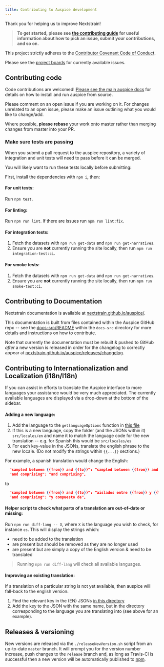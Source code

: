```yaml
---
title: Contributing to Auspice development
---
```


Thank you for helping us to improve Nextstrain!

> **To get started, please see [the contributing guide](https://github.com/nextstrain/.github/blob/master/CONTRIBUTING.md) for useful information about how to pick an issue, submit your contributions, and so on.**

This project strictly adheres to the [Contributor Covenant Code of Conduct](https://github.com/nextstrain/.github/blob/master/CODE_OF_CONDUCT.md).

Please see the [project boards](https://github.com/orgs/nextstrain/projects) for currently available issues.

## Contributing code  
Code contributions are welcomed! [Please see the main auspice docs](https://nextstrain.github.io/auspice/introduction/install) for details on how to install and run auspice from source. 

Please comment on an open issue if you are working on it.
For changes unrelated to an open issue, please make an issue outlining what you would like to change/add.

Where possible, **please rebase** your work onto master rather than merging changes from master into your PR.

### Make sure tests are passing

When you submit a pull request to the auspice repository, a variety of integration and unit tests will need to pass before it can be merged.

You will likely want to run these tests locally before submitting:

First, install the dependencies with `npm i`, then:

#### For unit tests:

Run `npm test`.

#### For linting:

Run `npm run lint`. If there are issues run `npm run lint:fix`.

#### For integration tests:

1. Fetch the datasets with `npm run get-data` and `npm run get-narratives`.
2. Ensure you are **not** currently running the site locally, then run `npm run integration-test:ci`.

#### For smoke tests:

1. Fetch the datasets with `npm run get-data` and `npm run get-narratives`.
2. Ensure you are **not** currently running the site locally, then run `npm run smoke-test:ci`.

## Contributing to Documentation

Nextstrain documentation is available at [nextstrain.github.io/auspice/](https://nextstrain.github.io/auspice/).

This documentation is built from files contained within the Auspice GitHub repo -- see the [docs-src/README](https://github.com/nextstrain/auspice/tree/master/docs-src) within the `docs-src` directory for more details and instructions on how to contribute.

Note that currently the documentation must be rebuilt & pushed to GitHub _after_ a new version is released in order for the changelog to correctly appear at [nextstrain.github.io/auspice/releases/changelog](https://nextstrain.github.io/auspice/releases/changelog).


## Contributing to Internationalization and Localization (i18n/l18n)

If you can assist in efforts to translate the Auspice interface to more languages your assistance would be very much appreciated.
The currently available languages are displayed via a drop-down at the bottom of the sidebar.

#### Adding a new language:

  1) Add the language to the `getlanguageOptions` function in [this file](https://github.com/nextstrain/auspice/blob/master/src/components/controls/language.js#L24)
  2) If this is a new language, copy the folder (and the JSONs within it) `src/locales/en` and name it to match the language code for the new translation -- e.g. for Spanish this would be `src/locales/es`
  3) For each key-value in the JSONs, translate the english phrase to the new locale. (Do not modify the strings within `{{...}}` sections.)
  
  
For example, a spanish translation would change the English:
```json
  "sampled between {{from}} and {{to}}": "sampled between {{from}} and {{to}}",
  "and comprising": "and comprising",
```
to 
```json
  "sampled between {{from}} and {{to}}": "aislados entre {{from}} y {{to}}",
  "and comprising": "y compuesto de",
```

#### Helper script to check what parts of a translation are out-of-date or missing:

Run `npm run diff-lang -- X`, where `X` is the language you wish to check, for instance `es`.
This will display the strings which:
* need to be added to the translation
* are present but should be removed as they are no longer used
* are present but are simply a copy of the English version & need to be translated


> Running `npm run diff-lang` will check all available languages.

#### Improving an existing translation:

If a translation of a particular string is not yet available, then auspice will fall-back to the english version.

  1) Find the relevant key in the (EN) JSONs [in this directory](https://github.com/nextstrain/auspice/tree/master/src/locales/en)
  2) Add the key to the JSON with the same name, but in the directory corresponding to the language you are translating into (see above for an example).



## Releases & versioning
New versions are released via the `./releaseNewVersion.sh` script from an up-to-date `master` branch. It will prompt you for the version number increase, push changes to the `release` branch and, as long as Travis-CI is successful then a new version will be automatically published to [npm](https://www.npmjs.com/package/auspice).
